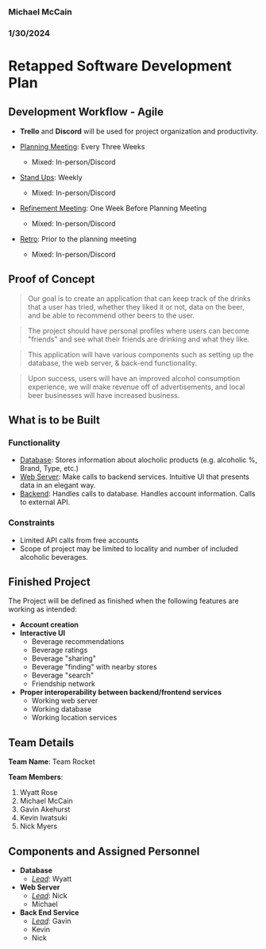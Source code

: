 ### Michael McCain
### 1/30/2024

# Retapped Software Development Plan

## Development Workflow - Agile
- **Trello** and **Discord** will be used for project organization and productivity.

- <u> Planning Meeting</u>: Every Three Weeks
	* Mixed: In-person/Discord
- <u>Stand Ups</u>: Weekly
	* Mixed: In-person/Discord
- <u> Refinement Meeting</u>: One Week Before Planning Meeting
	* Mixed: In-person/Discord
- <u>Retro</u>: Prior to the planning meeting
	* Mixed: In-person/Discord

## Proof of Concept
> Our goal is to create an application that can keep track of the drinks that a user has tried, whether they liked it or not, data on the beer, and be able to recommend other beers to the user.

> The project should have personal profiles where users can become "friends" and see what their friends are drinking and what they like.

> This application will have various components such as setting up the database, the web server, & back-end functionality.

> Upon success, users will have an improved alcohol consumption experience, we will make revenue off of advertisements, and local beer businesses will have increased business.

## What is to be Built
### Functionality
- <u>Database</u>: Stores information about alocholic products (e.g. alcoholic %, Brand, Type, etc.)
- <u>Web Server</u>: Make calls to backend services. Intuitive UI that presents data in an elegant way.
- <u>Backend</u>: Handles calls to database. Handles account information. Calls to external API. 

### Constraints
- Limited API calls from free accounts
- Scope of project may be limited to locality and number of included alcoholic beverages.
  
## Finished Project
The Project will be defined as finished when the following features are working as intended:
- **Account creation**
- **Interactive UI**
	* Beverage recommendations
	* Beverage ratings
	* Beverage "sharing"
	* Beverage "finding" with nearby stores
	* Beverage "search"
	* Friendship network
- **Proper interoperability between backend/frontend services**
	* Working web server
	* Working database
	* Working location services

## Team Details
**Team Name**: Team Rocket

**Team Members**:
1. Wyatt Rose
2. Michael McCain
3. Gavin Akehurst
4. Kevin Iwatsuki
5. Nick Myers

## Components and Assigned Personnel
- **Database**
  * <u>*Lead*</u>: Wyatt
- **Web Server**
  * <u>*Lead*</u>: Nick
  * Michael
- **Back End Service**
  * <u>*Lead*</u>: Gavin
  * Kevin
  * Nick
